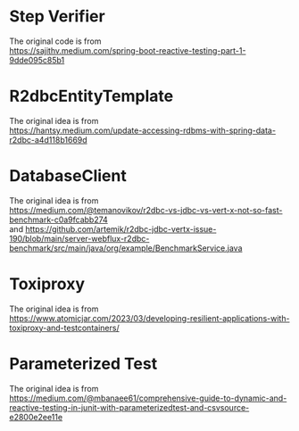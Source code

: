 # Step Verifier
The original code is from  
https://sajithv.medium.com/spring-boot-reactive-testing-part-1-9dde095c85b1

# R2dbcEntityTemplate 
The original idea is from  
https://hantsy.medium.com/update-accessing-rdbms-with-spring-data-r2dbc-a4d118b1669d

# DatabaseClient
The original idea is from  
https://medium.com/@temanovikov/r2dbc-vs-jdbc-vs-vert-x-not-so-fast-benchmark-c0a9fcabb274  
and
https://github.com/artemik/r2dbc-jdbc-vertx-issue-190/blob/main/server-webflux-r2dbc-benchmark/src/main/java/org/example/BenchmarkService.java

# Toxiproxy
The original idea is from  
https://www.atomicjar.com/2023/03/developing-resilient-applications-with-toxiproxy-and-testcontainers/

# Parameterized Test
The original idea is from  
https://medium.com/@mbanaee61/comprehensive-guide-to-dynamic-and-reactive-testing-in-junit-with-parameterizedtest-and-csvsource-e2800e2ee11e